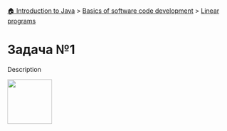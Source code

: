 [🏠 Introduction to Java](https://github.com/niksirotkin98yndx/test) > [Basics of software code development](https://github.com/niksirotkin98yndx/test/tree/main/module_1_basic) > [Linear programs](https://github.com/niksirotkin98yndx/test/tree/main/module_1_basic/linear)

# Задача №1

Description

<img src="https://render.githubusercontent.com/render/math?math=e=mc^2" width="100px" />
